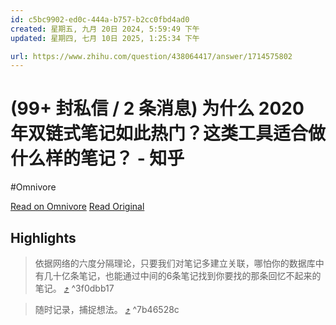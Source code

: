 ```yaml
---
id: c5bc9902-ed0c-444a-b757-b2cc0fbd4ad0
created: 星期五, 九月 20日 2024, 5:59:49 下午
updated: 星期四, 七月 10日 2025, 1:25:34 下午

url: https://www.zhihu.com/question/438064417/answer/1714575802
---
```


# (99+ 封私信 / 2 条消息) 为什么 2020 年双链式笔记如此热门？这类工具适合做什么样的笔记？ - 知乎
#Omnivore

[Read on Omnivore](https://omnivore.app/me/99-10-2020-191c58ec77b)
[Read Original](https://www.zhihu.com/question/438064417/answer/1714575802)

## Highlights

> 依据网络的六度分隔理论，只要我们对笔记多建立关联，哪怕你的数据库中有几十亿条笔记，也能通过中间的6条笔记找到你要找的那条回忆不起来的笔记。 [⤴️](https://omnivore.app/me/99-10-2020-191c58ec77b#3f0dbb17-b06f-41bf-88b5-e0b60f559024)  ^3f0dbb17

> 随时记录，捕捉想法。 [⤴️](https://omnivore.app/me/99-10-2020-191c58ec77b#7b46528c-dac2-460d-bb6d-1b4912fd62c9)  ^7b46528c

